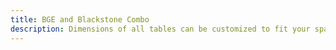 ```yaml
---
title: BGE and Blackstone Combo
description: Dimensions of all tables can be customized to fit your space.
---
```


